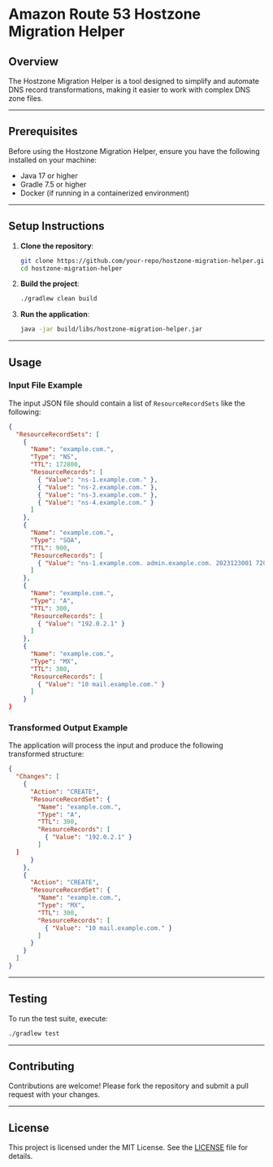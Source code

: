 # Amazon Route 53 Hostzone Migration Helper

## Overview
The Hostzone Migration Helper is a tool designed to simplify and automate DNS record transformations, making it easier to work with complex DNS zone files.

---

## Prerequisites

Before using the Hostzone Migration Helper, ensure you have the following installed on your machine:

- Java 17 or higher
- Gradle 7.5 or higher
- Docker (if running in a containerized environment)

---

## Setup Instructions

1. **Clone the repository**:
   ```bash
   git clone https://github.com/your-repo/hostzone-migration-helper.git
   cd hostzone-migration-helper
   ```

2. **Build the project**:
   ```bash
   ./gradlew clean build
   ```

3. **Run the application**:
   ```bash
   java -jar build/libs/hostzone-migration-helper.jar
   ```

---

## Usage

### Input File Example
The input JSON file should contain a list of `ResourceRecordSets` like the following:

```json
{
  "ResourceRecordSets": [
    {
      "Name": "example.com.",
      "Type": "NS",
      "TTL": 172800,
      "ResourceRecords": [
        { "Value": "ns-1.example.com." },
        { "Value": "ns-2.example.com." },
        { "Value": "ns-3.example.com." },
        { "Value": "ns-4.example.com." }
      ]
    },
    {
      "Name": "example.com.",
      "Type": "SOA",
      "TTL": 900,
      "ResourceRecords": [
        { "Value": "ns-1.example.com. admin.example.com. 2023123001 7200 3600 1209600 3600" }
      ]
    },
    {
      "Name": "example.com.",
      "Type": "A",
      "TTL": 300,
      "ResourceRecords": [
        { "Value": "192.0.2.1" }
      ]
    },
    {
      "Name": "example.com.",
      "Type": "MX",
      "TTL": 300,
      "ResourceRecords": [
        { "Value": "10 mail.example.com." }
      ]
    }
}
```

### Transformed Output Example
The application will process the input and produce the following transformed structure:

```json
{
  "Changes": [
    {
      "Action": "CREATE",
      "ResourceRecordSet": {
        "Name": "example.com.",
        "Type": "A",
        "TTL": 300,
        "ResourceRecords": [
          { "Value": "192.0.2.1" }
        ]
  ]
      }
    },
    {
      "Action": "CREATE",
      "ResourceRecordSet": {
        "Name": "example.com.",
        "Type": "MX",
        "TTL": 300,
        "ResourceRecords": [
          { "Value": "10 mail.example.com." }
        ]
      }
    }
  ]
}
```

---

## Testing

To run the test suite, execute:

```bash
./gradlew test
```

---

## Contributing

Contributions are welcome! Please fork the repository and submit a pull request with your changes.

---

## License

This project is licensed under the MIT License. See the [LICENSE](LICENSE) file for details.

